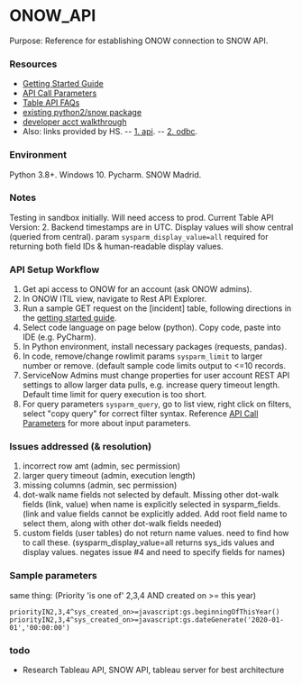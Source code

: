 # ONOW_API

Purpose: Reference for establishing ONOW connection to SNOW API.

### Resources
- [Getting Started Guide](https://docs.servicenow.com/bundle/madrid-application-development/page/integrate/inbound-rest/concept/c_GettingStartedWithREST.html#c_GettingStartedWithREST)
- [API Call Parameters](https://developer.servicenow.com/app.do#!/rest_api_doc?v=madrid&id=r_TableAPI-GET)
- [Table API FAQs](https://hi.service-now.com/kb_view.do?sysparm_article=KB0534905) 
- [existing python2/snow package](https://community.servicenow.com/community?id=community_question&sys_id=63864b25db1cdbc01dcaf3231f961945)
- [developer acct walkthrough](http://beginnersforum.net/blog/2018/10/16/update-service-now-incident-using-python/)
- Also: links provided by HS. 
-- [1. api](https://docs.servicenow.com/bundle/madrid-application-development/page/integrate/inbound-rest/task/explore-rest-api-for-table.html). 
-- [2. odbc](https://docs.servicenow.com/bundle/newyork-application-development/page/integrate/odbc-driver/concept/c_ODBCDriver.html).


### Environment
Python 3.8+. Windows 10. Pycharm. SNOW Madrid.

### Notes
Testing in sandbox initially. Will need access to prod.
Current Table API Version: 2.
Backend timestamps are in UTC. Display values will show central (queried from central).
param `sysparm_display_value=all` required for returning both field IDs & human-readable display values.

### API Setup Workflow
1. Get api access to ONOW for an account (ask ONOW admins).
2. In ONOW ITIL view, navigate to Rest API Explorer.
3. Run a sample GET request on the [incident] table, following directions in the [getting started guide](https://docs.servicenow.com/bundle/madrid-application-development/page/integrate/inbound-rest/concept/c_GettingStartedWithREST.html#c_GettingStartedWithREST).
4. Select code language on page below (python). Copy code, paste into IDE (e.g. PyCharm).
5. In Python environment, install necessary packages (requests, pandas). 
6. In code, remove/change rowlimit params `sysparm_limit` to larger number or remove. (default sample code limits output to <=10 records.
7. ServiceNow Admins must change properties for user account REST API settings to allow larger data pulls, e.g. increase query timeout length. Default time limit for query execution is too short.
8. For query parameters `sysparm_query`, go to list view, right click on filters, select "copy query" for correct filter syntax. Reference [API Call Parameters](https://developer.servicenow.com/app.do#!/rest_api_doc?v=madrid&id=r_TableAPI-GET) for more about input parameters.

### Issues addressed (& resolution)

1. incorrect row amt (admin, sec permission)
2. larger query timeout (admin, execution length)
3. missing columns (admin, sec permission)
4. dot-walk name fields not selected by default. Missing other dot-walk fields (link, value) when name is explicitly selected in sysparm_fields. (link and value fields cannot be explicitly added. Add root field name to select them, along with other dot-walk fields needed)
5. custom fields (user tables) do not return name values. need to find how to call these. (sysparm_display_value=all returns sys_ids values and display values. negates issue #4 and need to specify fields for names)

### Sample parameters

same thing:
(Priority 'is one of' 2,3,4 AND created on >= this year)
```
priorityIN2,3,4^sys_created_on>=javascript:gs.beginningOfThisYear()
priorityIN2,3,4^sys_created_on>=javascript:gs.dateGenerate('2020-01-01','00:00:00')
```

### todo
- Research Tableau API, SNOW API, tableau server for best architecture
